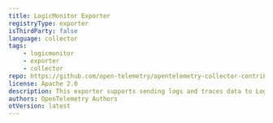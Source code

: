 ```yaml
---
title: LogicMonitor Exporter
registryType: exporter
isThirdParty: false
language: collector
tags:
    - logicmonitor
    - exporter
    - collector
repo: https://github.com/open-telemetry/opentelemetry-collector-contrib/tree/main/exporter/logicmonitorexporter
license: Apache 2.0
description: This exporter supports sending logs and traces data to Logicmonitor
authors: OpenTelemetry Authors
otVersion: latest
---
```

